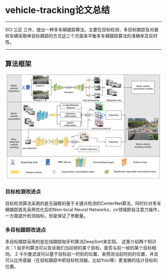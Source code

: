# vehicle-tracking论文总结
***
SCI 三区 三作，提出一种多车辆跟踪算法，主要在目标检测，多目标跟踪及对漏检车辆采取单目标跟踪的方式这三个方面来平衡多车辆跟踪算法的准确率及实时性。
***
## 算法框架
![](https://github.com/jinghehehe/pictures/blob/main/Figure_2_DPI500.jpg)
### 目标检测改进点
目标检测算法采用的是无锚框的基于关键点检测的CenterNet算法，同时针对多车辆跟踪首先采用优化后的Non-local Neural Networks，cv领域即自注意力操作，一方面提升检测指标，但是保证了参数量。

### 多目标跟踪改进点
多目标跟踪采用的是在线跟踪匈牙利算法DeepSort来实现。
这里介绍两个知识点：1 匈牙利算法可以告诉我们当前帧的某个目标，是否与前一帧的某个目标相同。
2 卡尔曼滤波可以基于目标前一时刻的位置，来预测当前时刻的位置，并且可以比传感器（在目标跟踪中即目标检测器，比如Yolo等）更准确的估计目标的位置。
